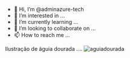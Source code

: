 - 👋 Hi, I’m @adminazure-tech
- 👀 I’m interested in ...
- 🌱 I’m currently learning ...
- 💞️ I’m looking to collaborate on ...
- 📫 How to reach me ...

<!---
adminazure-tech/adminazure-tech is a ✨ special ✨ repository because its `README.md` (this file) appears on your GitHub profile.
You can click the Preview link to take a look at your changes.
--->

Ilustração de águia dourada ....
![aguiadourada](https://user-images.githubusercontent.com/130844154/236623846-8e483233-ecdf-4562-b736-671a2897bcfc.jpg)
